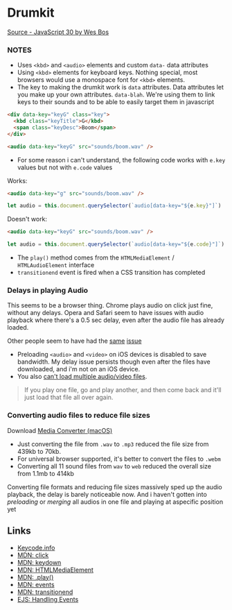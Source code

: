 # Drumkit

[Source - JavaScript 30 by Wes Bos](https://www.youtube.com/watch?v=VuN8qwZoego)

### NOTES

- Uses `<kbd>` and `<audio>` elements and custom `data-` data attributes
- Using `<kbd>` elements for keyboard keys. Nothing special, most browsers would use a monospace font for `<kbd>` elements.
- The key to making the drumkit work is `data` attributes. Data attributes let you make up your own attributes. `data-blah`. We're using them to link keys to their sounds and to be able to easily target them in javascript

```html
<div data-key="keyG" class="key">
  <kbd class="keyTitle">G</kbd>
  <span class="keyDesc">Boom</span>
</div>

<audio data-key="keyG" src="sounds/boom.wav" />
```

- For some reason i can't understand, the following code works with `e.key` values but not with `e.code` values

Works:

```html
<audio data-key="g" src="sounds/boom.wav" />
```
```js
let audio = this.document.querySelector(`audio[data-key="${e.key}"]`)
```

Doesn't work:

```html
<audio data-key="keyG" src="sounds/boom.wav" />
```
```js
let audio = this.document.querySelector(`audio[data-key="${e.code}"]`)
```

- The `play()` method comes from the `HTMLMediaElement` / `HTMLAudioElement` interface
- `transitionend` event is fired when a CSS transition has completed

### Delays in playing Audio
This seems to be a browser thing. Chrome plays audio on click just fine, without any delays. Opera and Safari seem to have issues with audio playback where there's a 0.5 sec delay, even after the audio file has already loaded.

Other people seem to have had the [same](https://stackoverflow.com/questions/9811429/html5-audio-tag-on-safari-has-a-delay) [issue](https://stackoverflow.com/questions/46836692/delay-in-javascript-audio-playback)

- Preloading `<audio>` and `<video>` on iOS devices is disabled to save bandwidth. My delay issue persists though even after the files have downloaded, and i'm not on an iOS device.
- You also [can't load multiple audio/video files](https://stackoverflow.com/questions/7862391/mobile-safari-audio-cache-manifest/7972609#7972609). 
> If you play one file, go and play another, and then come back and it'll just load that file all over again. 
 
### Converting audio files to reduce file sizes
Download [Media Converter (macOS)](http://media-converter.sourceforge.net/)

- Just converting the file from `.wav` to `.mp3` reduced the file size from 439kb to 70kb.
- For universal browser supported, it's better to convert the files to `.webm`
- Converting all 11 sound files from `wav` to `web` reduced the overall size from 1.1mb to 414kb 

Converting file formats and reducing file sizes massively sped up the audio playback, the delay is barely noticeable now. And i haven't gotten into _preloading_ or _merging_ all audios in one file and playing at aspecific position yet

Links
---
- [Keycode.info](http://keycode.info/)
- [MDN: click](https://developer.mozilla.org/en-US/docs/Web/Events/click)
- [MDN: keydown](https://developer.mozilla.org/en-US/docs/Web/Events/keydown)
- [MDN: HTMLMediaElement](https://developer.mozilla.org/en-US/docs/Web/API/HTMLMediaElement/)
- [MDN: .play()](https://developer.mozilla.org/en-US/docs/Web/API/HTMLMediaElement/play)
- [MDN: events](https://developer.mozilla.org/en-US/docs/Web/Events)
- [MDN: transitionend](https://developer.mozilla.org/en-US/docs/Web/Events/transitionend)
- [EJS: Handling Events](https://eloquentjavascript.net/15_event.html)